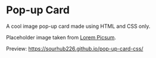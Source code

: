 # Pop-up Card 
A cool image pop-up card made using HTML and CSS only.

Placeholder image taken from [Lorem Picsum](https://picsum.photos/).

Preview: https://sourhub226.github.io/pop-up-card-css/
